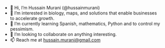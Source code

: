 - 👋 Hi, I’m Hussain Murani (@hussainmurani) 
- 👀 I’m interested in biology, maps, and solutions that enable businesses to accelerate growth. 
- 🌱 I’m currently learning Spanish, mathematics, Python and to control my pessimism.
- 💞️ I’m looking to collaborate on anything interesting.
- 📫 Reach me at hussain.murani@gmail.com
